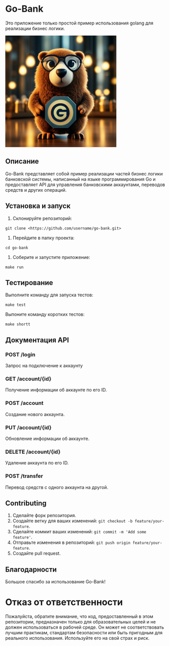 
# Go-Bank

Это приложение только простой пример использования golang для реализации бизнес логики.


<img src="pkg/image/go-bank_gopher.jpg" alt="go-bank gopher" width="350" height="350">
<!-- ![go-bank gopher](pkg/image/go-bank_gopher.jpg) -->

## Описание

Go-Bank представляет собой пример реализации частей бизнес логики банковской системы, написанный на языке программирования Go и предоставляет API для управления банковскими аккаунтами, переводов средств и других операций.

## Установка и запуск

1. Склонируйте репозиторий:

```
git clone <https://github.com/username/go-bank.git>

```

1. Перейдите в папку проекта:

```
cd go-bank

```

1. Соберите и запустите приложение:

```
make run

```

## Тестирование

Выполните команду для запуска тестов:

```
make test

```

Выпоните команду коротких тестов:

```
make shortt

```

## Документация API

### POST /login

Запрос на подключение к аккаунту

### GET /account/{id}

Получение информации об аккаунте по его ID.

### POST /account

Создание нового аккаунта.

### PUT /account/{id}

Обновление информации об аккаунте.

### DELETE /account/{id}

Удаление аккаунта по его ID.

### POST /transfer

Перевод средств с одного аккаунта на другой.

## Contributing

1. Сделайте форк репозитория.
2. Создайте ветку для ваших изменений: `git checkout -b feature/your-feature`.
3. Сделайте коммит ваших изменений: `git commit -m 'Add some feature'`.
4. Отправьте изменения в репозиторий: `git push origin feature/your-feature`.
5. Создайте pull request.

## Благодарности

Большое спасибо за использование Go-Bank!

# Отказ от ответственности

Пожалуйста, обратите внимание, что код, предоставленный в этом репозитории, предназначен только для образовательных целей и не должен использоваться в рабочей среде. Он может не соответствовать лучшим практикам, стандартам безопасности или быть пригодным для реального использования. Используйте его на свой страх и риск.
